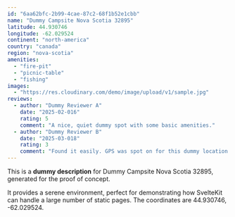 ```yaml
---
id: "6aa62bfc-2b99-4cae-87c2-68f1b52e1cbb"
name: "Dummy Campsite Nova Scotia 32895"
latitude: 44.930746
longitude: -62.029524
continent: "north-america"
country: "canada"
region: "nova-scotia"
amenities:
  - "fire-pit"
  - "picnic-table"
  - "fishing"
images:
  - "https://res.cloudinary.com/demo/image/upload/v1/sample.jpg"
reviews:
  - author: "Dummy Reviewer A"
    date: "2025-02-016"
    rating: 5
    comment: "A nice, quiet dummy spot with some basic amenities."
  - author: "Dummy Reviewer B"
    date: "2025-03-018"
    rating: 3
    comment: "Found it easily. GPS was spot on for this dummy location."
---
```


This is a **dummy description** for Dummy Campsite Nova Scotia 32895, generated for the proof of concept.

It provides a serene environment, perfect for demonstrating how SvelteKit can handle a large number of static pages. The coordinates are 44.930746, -62.029524.
